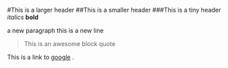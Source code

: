 #This is a larger header
##This is a smaller header
###This is a tiny header
*italics*
**bold**

a new paragraph
this is a new line

>This is an awesome block quote

This is a link to [google](http://www.google.com) .
